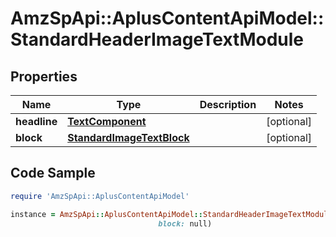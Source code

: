 # AmzSpApi::AplusContentApiModel::StandardHeaderImageTextModule

## Properties

Name | Type | Description | Notes
------------ | ------------- | ------------- | -------------
**headline** | [**TextComponent**](TextComponent.md) |  | [optional] 
**block** | [**StandardImageTextBlock**](StandardImageTextBlock.md) |  | [optional] 

## Code Sample

```ruby
require 'AmzSpApi::AplusContentApiModel'

instance = AmzSpApi::AplusContentApiModel::StandardHeaderImageTextModule.new(headline: null,
                                 block: null)
```


